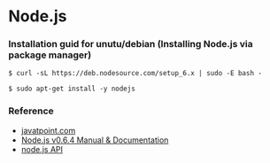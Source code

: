 # Node.js

### Installation guid for unutu/debian (Installing Node.js via package manager)

  `$ curl -sL https://deb.nodesource.com/setup_6.x | sudo -E bash -`
  
  `$ sudo apt-get install -y nodejs`
 
### Reference
  * [javatpoint.com](https://www.javatpoint.com/nodejs-tutorial)
  * [Node.js v0.6.4 Manual & Documentation](https://millermedeiros.github.io/mdoc/examples/node_api/doc/index.html)
  * [node.js API](https://nodejs.org/dist/latest-v6.x/docs/api/)
  
